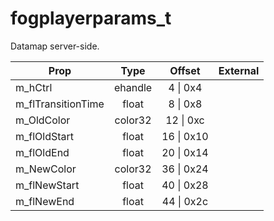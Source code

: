 # fogplayerparams_t

Datamap server-side.

|Prop|Type|Offset|External|
|---|:-:|:-:|--:|
|m_hCtrl|ehandle|4 \| 0x4||
|m_flTransitionTime|float|8 \| 0x8||
|m_OldColor|color32|12 \| 0xc||
|m_flOldStart|float|16 \| 0x10||
|m_flOldEnd|float|20 \| 0x14||
|m_NewColor|color32|36 \| 0x24||
|m_flNewStart|float|40 \| 0x28||
|m_flNewEnd|float|44 \| 0x2c||

